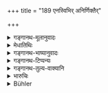 +++
title = "189 एनस्विभिर् अनिर्णिक्तैर्"

+++

<details><summary>गङ्गानथ-मूलानुवादः</summary>

One shall not carry on any business with unexpiated sinners; but in no case shall he despise those who have performed the expiation.—(189)
</details>

<details><summary>मेधातिथिः</summary>

[^३०८]:
     M G: caiva

**एनस्विनः** प्रकृतत्वात् पातकिनः । तैर् **अनिर्णिक्तैर्** अशुद्धैर् अकृतप्रायश्चित्तैर् **नार्थं किंचिद्** ऋणदानक्रयविक्रययाजनाद्युक्तम् । **निर्णेजनं** शोधनं पापापनोदनम् । तस्मिन् कृते । नैनां **जुगुप्सेत** कृतप्रायश्चित्तान् न कुत्सयेत् ॥ ११.१८९ ॥
</details>

<details><summary>गङ्गानथ-भाष्यानुवादः</summary>

‘*Sinners*’—This stands for the ‘*outcasts*,’ as is dear from the context So long as these are ‘*unexpiated*’—undean, not having performed the prescribed expiations,—‘*one shall not carry on any business*,’—such as borrowing, selling, buying, sacrificing and so forth.

‘*Expiation*’ is *purification*, wiping off of the sin. When this has been done, one should not ‘*despise*’ the man. That is, no one should reproach one who has duly performed the prescribed expiation.—(189)
</details>

<details><summary>गङ्गानथ-टिप्पन्यः</summary>

This verse is quoted in *Prāyaścittaviveka* (p. 141).
</details>

<details><summary>गङ्गानथ-तुल्य-वाक्यानि</summary>

*Viṣṇu* (54.31).—‘With sinners who have not expiated their crime, let a
man not transact business of any kind. But the man who knows the Law must not blame those who have expiated it.’

*Yājñavalkya* (3.295).—(See under 156-187.)
</details>

<details><summary>भारुचिः</summary>

"सर्वाणि ज्ञातिकार्याणि" इति महापातकेभ्यो ऽनुज्ञानात् गोवधार्थं प्रकल्प्यते । "न संसर्गं व्रजेत् सद्भिः प्रायस्चित्ते ऽकृते सति" इत्य् उभयत्रापि शक्यः संपर्को ज्ञापयितुम् । बालघ्नाद्यर्थं तु पुनर् अपोद्यते ॥ ११.१८८ ॥
</details>

<details><summary>Bühler</summary>

190	Let him not transact any business with unpurified sinners; but let him in no way reproach those who have made atonement.
</details>
